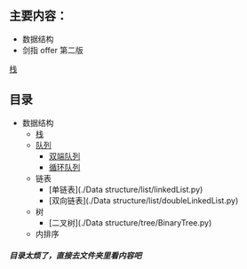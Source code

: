 ## 主要内容：
- 数据结构
- 剑指 offer 第二版

[栈](https://github.com/jinbooooom/coding-for-interview/blob/master/Data%20structure/stack/stack.py)

## 目录
- 数据结构
    - [栈](https://github.com/jinbooooom/coding-for-interview/blob/master/Data%20structure/stack/stack.py)
    - [队列](./Data%20structure/deque/deque.py)
        - [双端队列](Data%20structure/queue/deque.py)
        - [循环队列](./Data%20structure/queue/loopqueue.py)
    - 链表
        - [单链表](./Data structure/list/linkedList.py)
        - [双向链表](./Data structure/list/doubleLinkedList.py)
    - 树
        - [二叉树](./Data structure/tree/BinaryTree.py)
    - 内排序
    
##### 目录太烦了，直接去文件夹里看内容吧
        
